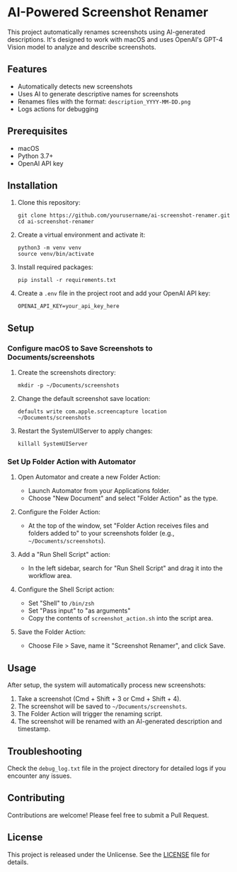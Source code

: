 # AI-Powered Screenshot Renamer

This project automatically renames screenshots using AI-generated descriptions. It's designed to work with macOS and uses OpenAI's GPT-4 Vision model to analyze and describe screenshots.

## Features

- Automatically detects new screenshots
- Uses AI to generate descriptive names for screenshots
- Renames files with the format: `description_YYYY-MM-DD.png`
- Logs actions for debugging

## Prerequisites

- macOS
- Python 3.7+
- OpenAI API key

## Installation

1. Clone this repository:
   ```
   git clone https://github.com/yourusername/ai-screenshot-renamer.git
   cd ai-screenshot-renamer
   ```

2. Create a virtual environment and activate it:
   ```
   python3 -m venv venv
   source venv/bin/activate
   ```

3. Install required packages:
   ```
   pip install -r requirements.txt
   ```

4. Create a `.env` file in the project root and add your OpenAI API key:
   ```
   OPENAI_API_KEY=your_api_key_here
   ```

## Setup

### Configure macOS to Save Screenshots to Documents/screenshots

1. Create the screenshots directory:
   ```
   mkdir -p ~/Documents/screenshots
   ```

2. Change the default screenshot save location:
   ```
   defaults write com.apple.screencapture location ~/Documents/screenshots
   ```

3. Restart the SystemUIServer to apply changes:
   ```
   killall SystemUIServer
   ```

### Set Up Folder Action with Automator

1. Open Automator and create a new Folder Action:
   - Launch Automator from your Applications folder.
   - Choose "New Document" and select "Folder Action" as the type.

2. Configure the Folder Action:
   - At the top of the window, set "Folder Action receives files and folders added to" to your screenshots folder (e.g., `~/Documents/screenshots`).

3. Add a "Run Shell Script" action:
   - In the left sidebar, search for "Run Shell Script" and drag it into the workflow area.

4. Configure the Shell Script action:
   - Set "Shell" to `/bin/zsh`
   - Set "Pass input" to "as arguments"
   - Copy the contents of `screenshot_action.sh` into the script area.

5. Save the Folder Action:
   - Choose File > Save, name it "Screenshot Renamer", and click Save.

## Usage

After setup, the system will automatically process new screenshots:

1. Take a screenshot (Cmd + Shift + 3 or Cmd + Shift + 4).
2. The screenshot will be saved to `~/Documents/screenshots`.
3. The Folder Action will trigger the renaming script.
4. The screenshot will be renamed with an AI-generated description and timestamp.

## Troubleshooting

Check the `debug_log.txt` file in the project directory for detailed logs if you encounter any issues.

## Contributing

Contributions are welcome! Please feel free to submit a Pull Request.

## License

This project is released under the Unlicense. See the [LICENSE](LICENSE) file for details.